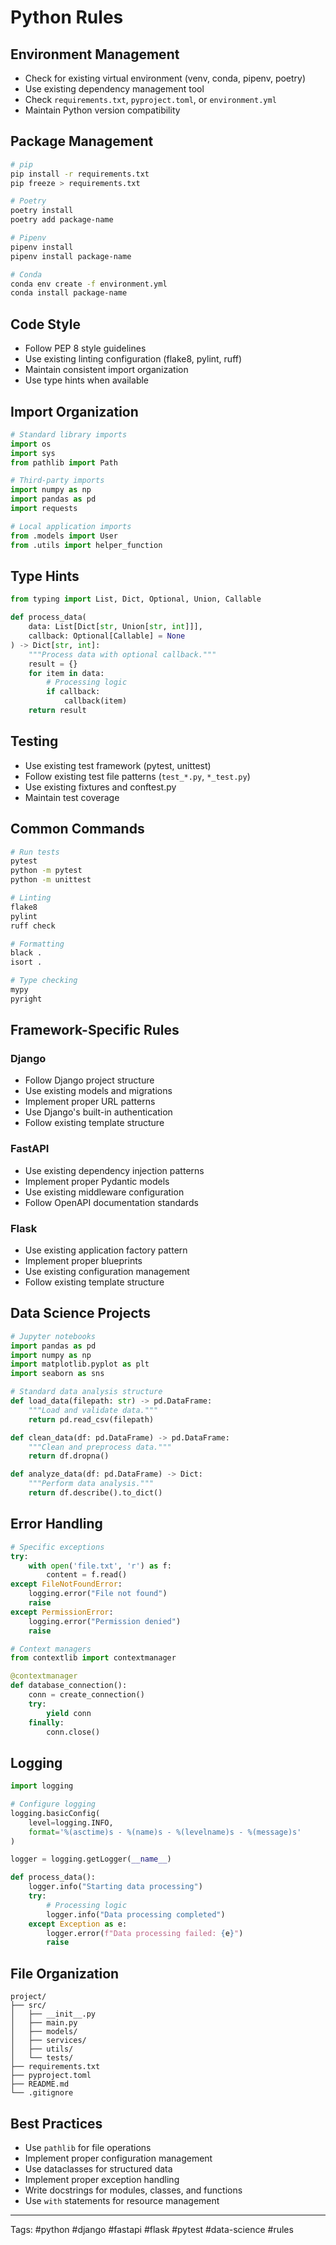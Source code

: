 # Python Rules

## Environment Management
- Check for existing virtual environment (venv, conda, pipenv, poetry)
- Use existing dependency management tool
- Check `requirements.txt`, `pyproject.toml`, or `environment.yml`
- Maintain Python version compatibility

## Package Management
```bash
# pip
pip install -r requirements.txt
pip freeze > requirements.txt

# Poetry
poetry install
poetry add package-name

# Pipenv
pipenv install
pipenv install package-name

# Conda
conda env create -f environment.yml
conda install package-name
```

## Code Style
- Follow PEP 8 style guidelines
- Use existing linting configuration (flake8, pylint, ruff)
- Maintain consistent import organization
- Use type hints when available

## Import Organization
```python
# Standard library imports
import os
import sys
from pathlib import Path

# Third-party imports
import numpy as np
import pandas as pd
import requests

# Local application imports
from .models import User
from .utils import helper_function
```

## Type Hints
```python
from typing import List, Dict, Optional, Union, Callable

def process_data(
    data: List[Dict[str, Union[str, int]]], 
    callback: Optional[Callable] = None
) -> Dict[str, int]:
    """Process data with optional callback."""
    result = {}
    for item in data:
        # Processing logic
        if callback:
            callback(item)
    return result
```

## Testing
- Use existing test framework (pytest, unittest)
- Follow existing test file patterns (`test_*.py`, `*_test.py`)
- Use existing fixtures and conftest.py
- Maintain test coverage

## Common Commands
```bash
# Run tests
pytest
python -m pytest
python -m unittest

# Linting
flake8
pylint
ruff check

# Formatting
black .
isort .

# Type checking
mypy
pyright
```

## Framework-Specific Rules

### Django
- Follow Django project structure
- Use existing models and migrations
- Implement proper URL patterns
- Use Django's built-in authentication
- Follow existing template structure

### FastAPI
- Use existing dependency injection patterns
- Implement proper Pydantic models
- Use existing middleware configuration
- Follow OpenAPI documentation standards

### Flask
- Use existing application factory pattern
- Implement proper blueprints
- Use existing configuration management
- Follow existing template structure

## Data Science Projects
```python
# Jupyter notebooks
import pandas as pd
import numpy as np
import matplotlib.pyplot as plt
import seaborn as sns

# Standard data analysis structure
def load_data(filepath: str) -> pd.DataFrame:
    """Load and validate data."""
    return pd.read_csv(filepath)

def clean_data(df: pd.DataFrame) -> pd.DataFrame:
    """Clean and preprocess data."""
    return df.dropna()

def analyze_data(df: pd.DataFrame) -> Dict:
    """Perform data analysis."""
    return df.describe().to_dict()
```

## Error Handling
```python
# Specific exceptions
try:
    with open('file.txt', 'r') as f:
        content = f.read()
except FileNotFoundError:
    logging.error("File not found")
    raise
except PermissionError:
    logging.error("Permission denied")
    raise

# Context managers
from contextlib import contextmanager

@contextmanager
def database_connection():
    conn = create_connection()
    try:
        yield conn
    finally:
        conn.close()
```

## Logging
```python
import logging

# Configure logging
logging.basicConfig(
    level=logging.INFO,
    format='%(asctime)s - %(name)s - %(levelname)s - %(message)s'
)

logger = logging.getLogger(__name__)

def process_data():
    logger.info("Starting data processing")
    try:
        # Processing logic
        logger.info("Data processing completed")
    except Exception as e:
        logger.error(f"Data processing failed: {e}")
        raise
```

## File Organization
```
project/
├── src/
│   ├── __init__.py
│   ├── main.py
│   ├── models/
│   ├── services/
│   ├── utils/
│   └── tests/
├── requirements.txt
├── pyproject.toml
├── README.md
└── .gitignore
```

## Best Practices
- Use `pathlib` for file operations
- Implement proper configuration management
- Use dataclasses for structured data
- Implement proper exception handling
- Write docstrings for modules, classes, and functions
- Use `with` statements for resource management

---
Tags: #python #django #fastapi #flask #pytest #data-science #rules